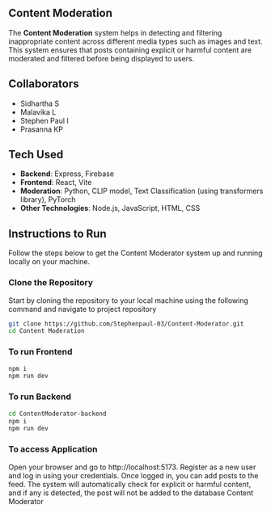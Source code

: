 ## Content Moderation

The **Content Moderation** system helps in detecting and filtering inappropriate content across different media types such as images and text. This system ensures that posts containing explicit or harmful content are moderated and filtered before being displayed to users. 

## Collaborators

- Sidhartha S
- Malavika L
- Stephen Paul I
- Prasanna KP

## Tech Used

- **Backend**: Express, Firebase
- **Frontend**: React, Vite
- **Moderation**: Python, CLIP model, Text Classification (using transformers library), PyTorch
- **Other Technologies**: Node.js, JavaScript, HTML, CSS

## Instructions to Run

Follow the steps below to get the Content Moderator system up and running locally on your machine.

### Clone the Repository

Start by cloning the repository to your local machine using the following command and navigate to project repository

```bash
git clone https://github.com/Stephenpaul-03/Content-Moderator.git
cd Content Moderation
```

### To run Frontend

```bash
npm i
npm run dev
```

### To run Backend

```bash
cd ContentModerator-backend
npm i
npm run dev
```

### To access Application

Open your browser and go to http://localhost:5173.
Register as a new user and log in using your credentials.
Once logged in, you can add posts to the feed.
The system will automatically check for explicit or harmful content, and if any is detected, the post will not be added to the database
 Content Moderator
 
